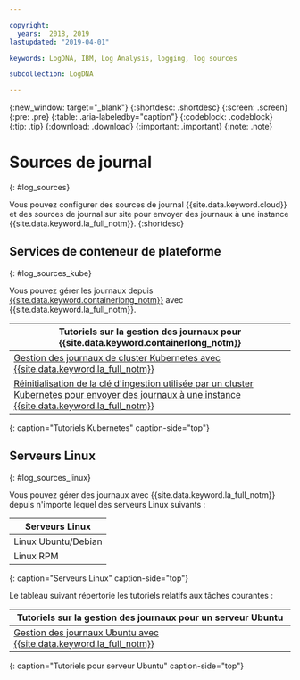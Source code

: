 ```yaml
---

copyright:
  years:  2018, 2019
lastupdated: "2019-04-01"

keywords: LogDNA, IBM, Log Analysis, logging, log sources

subcollection: LogDNA

---
```


{:new_window: target="_blank"}
{:shortdesc: .shortdesc}
{:screen: .screen}
{:pre: .pre}
{:table: .aria-labeledby="caption"}
{:codeblock: .codeblock}
{:tip: .tip}
{:download: .download}
{:important: .important}
{:note: .note}

# Sources de journal
{: #log_sources}

Vous pouvez configurer des sources de journal {{site.data.keyword.cloud}} et des sources de journal sur site pour envoyer des journaux à une instance {{site.data.keyword.la_full_notm}}. 
{:shortdesc}


## Services de conteneur de plateforme
{: #log_sources_kube}

Vous pouvez gérer les journaux depuis [{{site.data.keyword.containerlong_notm}}](/docs/containers?topic=containers-getting-started) avec {{site.data.keyword.la_full_notm}}.

| Tutoriels sur la gestion des journaux pour {{site.data.keyword.containerlong_notm}} |
|---------------------------------------------------------------------------------------------------|
| [Gestion des journaux de cluster Kubernetes avec {{site.data.keyword.la_full_notm}}](/docs/services/Log-Analysis-with-LogDNA/tutorials?topic=LogDNA-kube#kube)|
| [Réinitialisation de la clé d'ingestion utilisée par un cluster Kubernetes pour envoyer des journaux à une instance {{site.data.keyword.la_full_notm}}](/docs/services/Log-Analysis-with-LogDNA/tutorials?topic=LogDNA-kube_reset#kube_reset) | 
{: caption="Tutoriels Kubernetes" caption-side="top"} 



## Serveurs Linux
{: #log_sources_linux}

Vous pouvez gérer des journaux avec {{site.data.keyword.la_full_notm}} depuis n'importe lequel des serveurs Linux suivants :

| Serveurs Linux       | 
|---------------------|
| Linux Ubuntu/Debian | 
| Linux RPM     |
{: caption="Serveurs Linux" caption-side="top"} 


Le tableau suivant répertorie les tutoriels relatifs aux tâches courantes :

| Tutoriels sur la gestion des journaux pour un serveur Ubuntu |
|-----------------------------------------------|
| [Gestion des journaux Ubuntu avec {{site.data.keyword.la_full_notm}}](/docs/services/Log-Analysis-with-LogDNA/tutorials?topic=LogDNA-ubuntu#ubuntu) | 
{: caption="Tutoriels pour serveur Ubuntu" caption-side="top"} 


